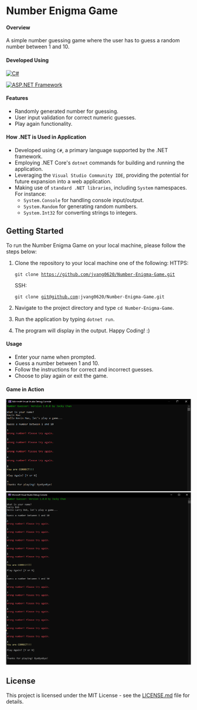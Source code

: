 # Number Enigma Game

#### Overview

A simple number guessing game where the user has to guess a random number between 1 and 10.

#### Developed Using

[![C#](https://img.shields.io/badge/language-C%23-blue.svg?style=for-the-badge)](https://docs.microsoft.com/en-us/dotnet/csharp/)

[![ASP.NET Framework](https://img.shields.io/badge/ASP.NET-Framework-blueviolet.svg?style=for-the-badge)](https://dotnet.microsoft.com/apps/aspnet)

#### Features

- Randomly generated number for guessing.
- User input validation for correct numeric guesses.
- Play again functionality.

#### How .NET is Used in Application

- Developed using `C#`, a primary language supported by the .NET framework.
- Employing .NET Core's `dotnet` commands for building and running the application.
- Leveraging the `Visual Studio Community IDE`, providing the potential for future expansion into a web application.
- Making use of `standard .NET libraries`, including `System` namespaces. For instance:
  - `System.Console` for handling console input/output.
  - `System.Random` for generating random numbers.
  - `System.Int32` for converting strings to integers.

## Getting Started

To run the Number Enigma Game on your local machine, please follow the steps below:

1. Clone the repository to your local machine one of the following:
   HTTPS: <pre><code>git clone https://github.com/jvang0620/Number-Enigma-Game.git</pre></code>
   SSH: <pre><code>git clone git@github.com:jvang0620/Number-Enigma-Game.git</code></pre>

2. Navigate to the project directory and type `cd Number-Enigma-Game`.

3. Run the application by typing `dotnet run`.

4. The program will display in the output. Happy Coding! :)

#### Usage

- Enter your name when prompted.
- Guess a number between 1 and 10.
- Follow the instructions for correct and incorrect guesses.
- Choose to play again or exit the game.

#### Game in Action

![Screenshot of game #1](/images/image-1.PNG)
![Screenshot of game #2](/images/image-2.PNG)

## License

This project is licensed under the MIT License - see the [LICENSE.md](https://opensource.org/license/mit/) file for details.
